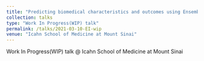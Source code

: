 ```yaml
---
title: "Predicting biomedical characteristics and outcomes using Ensemble Integration"
collection: talks
type: "Work In Progress(WIP) talk"
permalink: /talks/2021-03-10-EI-wip
venue: "Icahn School of Medicine at Mount Sinai"
---
```


Work In Progress(WIP) talk @ Icahn School of Medicine at Mount Sinai
